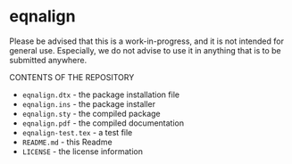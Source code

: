 # eqnalign

Please be advised that this is a work-in-progress, and it is not intended for
 general use.
Especially, we do not advise to use it in anything that is to be submitted
 anywhere.
 
 CONTENTS OF THE REPOSITORY
 
- `eqnalign.dtx` - the package installation file
- `eqnalign.ins` - the package installer
- `eqnalign.sty` - the compiled package
- `eqnalign.pdf` - the compiled documentation
- `eqnalign-test.tex` - a test file
- `README.md` - this Readme
- `LICENSE` - the license information

